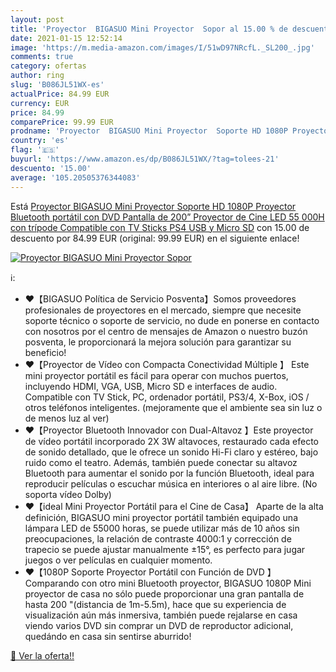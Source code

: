 ```yaml
---
layout: post
title: 'Proyector  BIGASUO Mini Proyector  Sopor al 15.00 % de descuento'
date: 2021-01-15 12:52:14
image: 'https://m.media-amazon.com/images/I/51wD97NRcfL._SL200_.jpg'
comments: true
category: ofertas
author: ring
slug: 'B086JL51WX-es'
actualPrice: 84.99 EUR
currency: EUR
price: 84.99
comparePrice: 99.99 EUR
prodname: 'Proyector  BIGASUO Mini Proyector  Soporte HD 1080P Proyector Bluetooth portátil con DVD  Pantalla de 200”  Proyector de Cine LED 55 000H con trípode  Compatible con TV Sticks  PS4  USB y Micro SD'
country: 'es'
flag: '🇪🇸'
buyurl: 'https://www.amazon.es/dp/B086JL51WX/?tag=tolees-21'
descuento: '15.00'
average: '105.20505376344083'
---
```


Está [Proyector  BIGASUO Mini Proyector  Soporte HD 1080P Proyector Bluetooth portátil con DVD  Pantalla de 200”  Proyector de Cine LED 55 000H con trípode  Compatible con TV Sticks  PS4  USB y Micro SD](https://www.amazon.es/dp/B086JL51WX/?tag=tolees-21) con 15.00 de descuento por 84.99 EUR (original: 99.99 EUR) en el siguiente enlace!

[![Proyector  BIGASUO Mini Proyector  Sopor](https://m.media-amazon.com/images/I/51wD97NRcfL._SL200_.jpg)](https://www.amazon.es/dp/B086JL51WX/?tag=tolees-21)

ℹ️:

- ❤【BIGASUO Política de Servicio Posventa】Somos proveedores profesionales de proyectores en el mercado, siempre que necesite soporte técnico o soporte de servicio, no dude en ponerse en contacto con nosotros por el centro de mensajes de Amazon o nuestro buzón posventa, le proporcionará la mejora solución para garantizar su beneficio!
- ❤【Proyector de Vídeo con Compacta Conectividad Múltiple 】 Este mini proyector portátil es fácil para operar con muchos puertos, incluyendo HDMI, VGA, USB, Micro SD e interfaces de audio. Compatible con TV Stick, PC, ordenador portátil, PS3/4, X-Box, iOS / otros teléfonos inteligentes. (mejoramente que el ambiente sea sin luz o de menos luz al ver)
- ❤【Proyector Bluetooth Innovador con Dual-Altavoz 】Este proyector de vídeo portátil incorporado 2X 3W altavoces, restaurado cada efecto de sonido detallado, que le ofrece un sonido Hi-Fi claro y estéreo, bajo ruido como el teatro. Además, también puede conectar su altavoz Bluetooth para aumentar el sonido por la función Bluetooth, ideal para reproducir películas o escuchar música en interiores o al aire libre. (No soporta vídeo Dolby)
- ❤【ideal Mini Proyector Portátil para el Cine de Casa】 Aparte de la alta definición, BIGASUO mini proyector portátil también equipado una lámpara LED de 55000 horas, se puede utilizar más de 10 años sin preocupaciones, la relación de contraste 4000:1 y corrección de trapecio se puede ajustar manualmente ±15°, es perfecto para jugar juegos o ver películas en cualquier momento.
- ❤【1080P Soporte Proyector Portátil con Función de DVD 】 Comparando con otro mini Bluetooth proyector, BIGASUO 1080P Mini proyector de casa no sólo puede proporcionar una gran pantalla de hasta 200 "(distancia de 1m-5.5m), hace que su experiencia de visualización aún más inmersiva, también puede rejalarse en casa viendo varios DVD sin comprar un DVD de reproductor adicional, quedándo en casa sin sentirse aburrido!

[🛒 Ver la oferta!!](https://www.amazon.es/dp/B086JL51WX/?tag=tolees-21)
